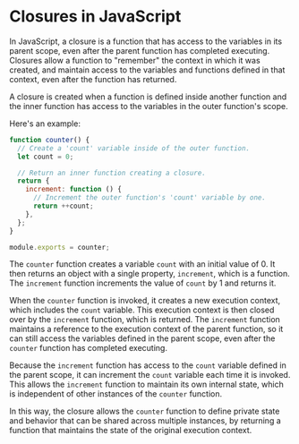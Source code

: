 # Closures in JavaScript #

In JavaScript, a closure is a function that has access to the variables in its parent scope, even after the parent function has completed executing. Closures allow a function to "remember" the context in which it was created, and maintain access to the variables and functions defined in that context, even after the function has returned.

A closure is created when a function is defined inside another function and the inner function has access to the variables in the outer function's scope.

Here's an example:
```javascript
function counter() {
  // Create a 'count' variable inside of the outer function.
  let count = 0;

  // Return an inner function creating a closure.
  return {
    increment: function () {
      // Increment the outer function's 'count' variable by one.
      return ++count;
    },
  };
}

module.exports = counter;
```

The `counter` function creates a variable `count` with an initial value of 0. It then returns an object with a single property, `increment`, which is a function. The `increment` function increments the value of `count` by 1 and returns it.

When the `counter` function is invoked, it creates a new execution context, which includes the `count` variable. This execution context is then closed over by the `increment` function, which is returned. The `increment` function maintains a reference to the execution context of the parent function, so it can still access the variables defined in the parent scope, even after the `counter` function has completed executing.

Because the `increment` function has access to the `count` variable defined in the parent scope, it can increment the `count` variable each time it is invoked. This allows the `increment` function to maintain its own internal state, which is independent of other instances of the `counter` function.

In this way, the closure allows the `counter` function to define private state and behavior that can be shared across multiple instances, by returning a function that maintains the state of the original execution context.
